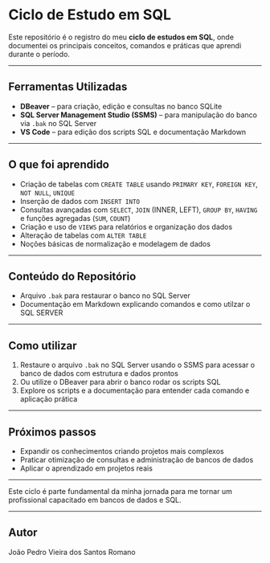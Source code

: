# Ciclo de Estudo em SQL

Este repositório é o registro do meu **ciclo de estudos em SQL**, onde documentei os principais conceitos, comandos e práticas que aprendi durante o período.

---

## Ferramentas Utilizadas

- **DBeaver** – para criação, edição e consultas no banco SQLite  
- **SQL Server Management Studio (SSMS)** – para manipulação do banco via `.bak` no SQL Server  
- **VS Code** – para edição dos scripts SQL e documentação Markdown

---

## O que foi aprendido

- Criação de tabelas com `CREATE TABLE` usando `PRIMARY KEY`, `FOREIGN KEY`, `NOT NULL`, `UNIQUE`  
- Inserção de dados com `INSERT INTO`  
- Consultas avançadas com `SELECT`, `JOIN` (INNER, LEFT), `GROUP BY`, `HAVING` e funções agregadas (`SUM`, `COUNT`)  
- Criação e uso de `VIEWS` para relatórios e organização dos dados  
- Alteração de tabelas com `ALTER TABLE`  
- Noções básicas de normalização e modelagem de dados

---

## Conteúdo do Repositório

- Arquivo `.bak` para restaurar o banco no SQL Server  
- Documentação em Markdown explicando comandos e como utilzar o SQL SERVER

---

## Como utilizar

1. Restaure o arquivo `.bak` no SQL Server usando o SSMS para acessar o banco de dados com estrutura e dados prontos  
2. Ou utilize o DBeaver para abrir o banco rodar os scripts SQL 
3. Explore os scripts e a documentação para entender cada comando e aplicação prática

---

## Próximos passos

- Expandir os conhecimentos criando projetos mais complexos  
- Praticar otimização de consultas e administração de bancos de dados  
- Aplicar o aprendizado em projetos reais

---

Este ciclo é parte fundamental da minha jornada para me tornar um profissional capacitado em bancos de dados e SQL.

---

## Autor

João Pedro Vieira dos Santos Romano
